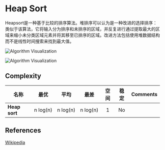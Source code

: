 # Heap Sort

Heapsort是一种基于比较的排序算法。堆排序可以认为是一种改进的选择排序：类似于该算法，它将输入分为排序和未排序的区域，并反复进行通过提取最大的区域来缩小未分类区域元素并将其移至已排序的区域。改进方法包括使用堆数据结构而不是线性时间搜索来找到最大值。

![Algorithm Visualization](https://upload.wikimedia.org/wikipedia/commons/1/1b/Sorting_heapsort_anim.gif)

![Algorithm Visualization](https://upload.wikimedia.org/wikipedia/commons/4/4d/Heapsort-example.gif)

## Complexity

| 名称                  | 最优            | 平均             | 最差               | 空间    | 稳定    | Comments  |
| --------------------- | :-------------: | :-----------------: | :-----------------: | :-------: | :-------: | :-------- |
| **Heap sort**         | n&nbsp;log(n)   | n&nbsp;log(n)       | n&nbsp;log(n)       | 1         | No        |           |

## References

[Wikipedia](https://en.wikipedia.org/wiki/Heapsort)
